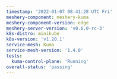 ```yaml
---
timestamp: '2022-01-07 08:41:28 UTC Fri'
meshery-component: meshery-kuma
meshery-component-version: edge
meshery-server-version: 'v0.6.0-rc-3'
k8s-distro: minikube
k8s-version: 'v1.20.1'
service-mesh: Kuma
service-mesh-version: '1.4.0'
tests:
  kuma-control-plane: 'Running'
overall-status: 'passing'
---
```

